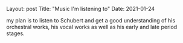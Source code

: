 Layout: post
Title: "Music I'm listening to"
Date: 2021-01-24


my plan is to listen to Schubert and get a good understanding of his orchestral works, his vocal works as well as his early and late period stages.

